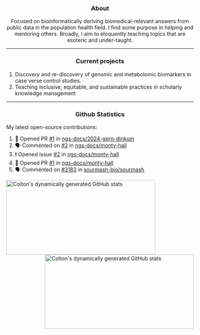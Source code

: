 <!--
Inspiration derived from:
1. https://zzetao.github.io/awesome-github-profile/
2. https://github.com/spcanelon
3. https://github.com/tallguyjenks

Tools used:
1. https://github.com/anuraghazra/github-readme-stats
2. https://github.com/jamesgeorge007/github-activity-readme
3. https://github.com/topics/profile-readme
-->

<h3 align="center">About</h3>

<p align="center">
Focused on bioinformatically deriving biomedical-relevant answers from public data in the population health field. 
I find some purpose in helping and mentoring others. Broadly, I aim to eloquently teaching topics that are esoteric and under-taught.
</p>

---

<h3 align="center">Current projects</h3>

1. Discovery and re-discovery of genomic and metabolomic biomarkers in case verse control studies.
2. Teaching inclusive, equitable, and sustainable practices in scholarly knowledge management

---

<h3 align="center">Github Statistics</h3>

My latest open-source contributions:

<!--START_SECTION:activity-->
1. 💪 Opened PR [#1](https://github.com/ngs-docs/2024-gern-dinkum/pull/1) in [ngs-docs/2024-gern-dinkum](https://github.com/ngs-docs/2024-gern-dinkum)
2. 🗣 Commented on [#2](https://github.com/ngs-docs/monty-hall/issues/2#issuecomment-2399574294) in [ngs-docs/monty-hall](https://github.com/ngs-docs/monty-hall)
3. ❗ Opened issue [#2](https://github.com/ngs-docs/monty-hall/issues/2) in [ngs-docs/monty-hall](https://github.com/ngs-docs/monty-hall)
4. 💪 Opened PR [#1](https://github.com/ngs-docs/monty-hall/pull/1) in [ngs-docs/monty-hall](https://github.com/ngs-docs/monty-hall)
5. 🗣 Commented on [#3183](https://github.com/sourmash-bio/sourmash/issues/3183#issuecomment-2362160753) in [sourmash-bio/sourmash](https://github.com/sourmash-bio/sourmash)
<!--END_SECTION:activity-->

<a href="https://github.com/ccbaumler">
  <img height="200" width=400 align="left" alt="Colton's dynamically generated GitHub stats" src="https://github-readme-stats.vercel.app/api?username=ccbaumler&show_icons=true&title_color=434d58&icon_color=fa8072&ring_color=ba55d3"/>
</a>
<a href="https://github.com/ccbaumler">
  <img height="200" width=400 align="right" alt="Colton's dynamically generated GitHub stats" src="https://github-readme-stats.vercel.app/api/top-langs/?username=ccbaumler&layout=compact&langs_count=6&card_width=320&title_color=434d58&hide=Standard%20ML,%20TeX,%20Jupyter%20Notebook" />
</a>
